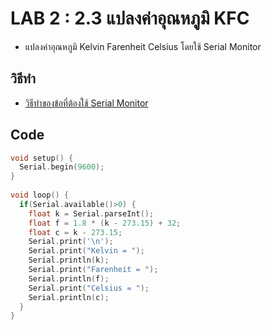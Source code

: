 # LAB 2 : 2.3 แปลงค่าอุณหภูมิ KFC
* แปลงค่าอุณหภูมิ Kelvin Farenheit Celsius โดยใช้ Serial Monitor
## วิธีทำ
* [วิธีทำของข้อที่ต้องใช้ Serial Monitor](ht.md)
## Code
```cpp
void setup() {
  Serial.begin(9600);
}
 
void loop() {
  if(Serial.available()>0) {
    float k = Serial.parseInt();
    float f = 1.8 * (k - 273.15) + 32;
    float c = k - 273.15;
    Serial.print('\n');
    Serial.print("Kelvin = ");
    Serial.println(k);
    Serial.print("Farenheit = ");
    Serial.println(f);
    Serial.print("Celsius = ");
    Serial.println(c);
  }
}
```

